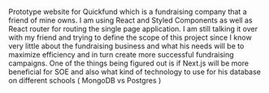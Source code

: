 Prototype website for Quickfund which is a fundraising company that a friend of mine owns. I am using React and Styled Components as well as React router for routing the single page application. I am still talking it over with my friend and trying to define the scope of this project since I know very little about the fundraising business and what his needs will be to maximize efficiency and in turn create more successful fundraising campaigns. One of the things being figured out is if Next.js will be more beneficial for SOE and also what kind of technology to use for his database on different schools ( MongoDB vs Postgres )
